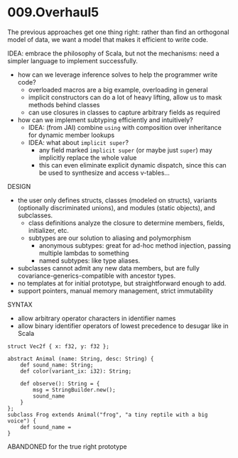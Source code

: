 # 009.Overhaul5

The previous approaches get one thing right: rather than find an orthogonal model of data, we want a model that
makes it efficient to write code.

IDEA: embrace the philosophy of Scala, but not the mechanisms: need a simpler language to implement successfully.
-   how can we leverage inference solves to help the programmer write code?
    -   overloaded macros are a big example, overloading in general
    -   implicit constructors can do a lot of heavy lifting, allow us to mask methods behind classes
    -   can use closures in classes to capture arbitrary fields as required
-   how can we implement subtyping efficiently and intuitively?
    -   IDEA: (from JAI) combine `using` with composition over inheritance for dynamic member lookups
    -   IDEA: what about `implicit super`?
        -   any field marked `implicit super` (or maybe just `super`) may implicitly replace the whole value
        -   this can even eliminate explicit dynamic dispatch, since this can be used to synthesize and access v-tables...

DESIGN
-   the user only defines structs, classes (modeled on structs), variants (optionally discriminated unions), and modules (static objects), and subclasses.
    -   class definitions analyze the closure to determine members, fields, initializer, etc.
    -   subtypes are our solution to aliasing and polymorphism
        -   anonymous subtypes: great for ad-hoc method injection, passing multiple lambdas to something
        -   named subtypes: like type aliases.
-   subclasses cannot admit any new data members, but are fully covariance-generics-compatible with ancestor types.
-   no templates at for initial prototype, but straightforward enough to add.
-   support pointers, manual memory management, strict immutability

SYNTAX
-   allow arbitrary operator characters in identifier names
-   allow binary identifier operators of lowest precedence to desugar like in Scala

```
struct Vec2f { x: f32, y: f32 };

abstract Animal (name: String, desc: String) {
    def sound_name: String;
    def color(variant_ix: i32): String;

    def observe(): String = {
        msg = StringBuilder.new();
        sound_name
    }
};
subclass Frog extends Animal("frog", "a tiny reptile with a big voice") {
    def sound_name = 
}
```

ABANDONED for the true right prototype
